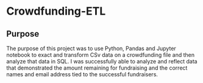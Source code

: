 # Crowdfunding-ETL 
## Purpose  
The purpose of this project was to use Python, Pandas and Jupyter notebook to exact and transform CSv data on a crowdfunding file and then analyze that data in SQL. I was successfully able to analyze and reflect data that demonstrated the amount remaining for fundraising and the correct names and email address tied to the successful fundraisers. 
